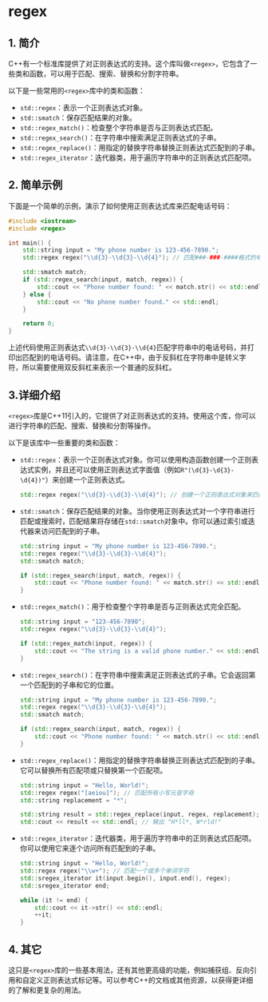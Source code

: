 # regex

## 1. 简介

​	C++有一个标准库提供了对正则表达式的支持。这个库叫做`<regex>`，它包含了一些类和函数，可以用于匹配、搜索、替换和分割字符串。

以下是一些常用的`<regex>`库中的类和函数：

- `std::regex`：表示一个正则表达式对象。
- `std::smatch`：保存匹配结果的对象。
- `std::regex_match()`：检查整个字符串是否与正则表达式匹配。
- `std::regex_search()`：在字符串中搜索满足正则表达式的子串。
- `std::regex_replace()`：用指定的替换字符串替换正则表达式匹配到的子串。
- `std::regex_iterator`：迭代器类，用于遍历字符串中的正则表达式匹配项。

## 2. 简单示例

下面是一个简单的示例，演示了如何使用正则表达式库来匹配电话号码：

```cpp
#include <iostream>
#include <regex>

int main() {
    std::string input = "My phone number is 123-456-7890.";
    std::regex regex("\\d{3}-\\d{3}-\\d{4}"); // 匹配###-###-####格式的电话号码

    std::smatch match;
    if (std::regex_search(input, match, regex)) {
        std::cout << "Phone number found: " << match.str() << std::endl;
    } else {
        std::cout << "No phone number found." << std::endl;
    }

    return 0;
}
```

​	上述代码使用正则表达式`\\d{3}-\\d{3}-\\d{4}`匹配字符串中的电话号码，并打印出匹配到的电话号码。请注意，在C++中，由于反斜杠在字符串中是转义字符，所以需要使用双反斜杠来表示一个普通的反斜杠。

## 3.详细介绍

`<regex>`库是C++11引入的，它提供了对正则表达式的支持。使用这个库，你可以进行字符串的匹配、搜索、替换和分割等操作。

以下是该库中一些重要的类和函数：

- `std::regex`：表示一个正则表达式对象。你可以使用构造函数创建一个正则表达式实例，并且还可以使用正则表达式字面值（例如`R"(\d{3}-\d{3}-\d{4})"`）来创建一个正则表达式。
  ```cpp
  std::regex regex("\\d{3}-\\d{3}-\\d{4}"); // 创建一个正则表达式对象来匹配###-###-####格式的电话号码
  ```

- `std::smatch`：保存匹配结果的对象。当你使用正则表达式对一个字符串进行匹配或搜索时，匹配结果将存储在`std::smatch`对象中。你可以通过索引或迭代器来访问匹配到的子串。
  ```cpp
  std::string input = "My phone number is 123-456-7890.";
  std::regex regex("\\d{3}-\\d{3}-\\d{4}");
  std::smatch match;
  
  if (std::regex_search(input, match, regex)) {
      std::cout << "Phone number found: " << match.str() << std::endl;
  }
  ```

- `std::regex_match()`：用于检查整个字符串是否与正则表达式完全匹配。
  ```cpp
  std::string input = "123-456-7890";
  std::regex regex("\\d{3}-\\d{3}-\\d{4}");
  
  if (std::regex_match(input, regex)) {
      std::cout << "The string is a valid phone number." << std::endl;
  }
  ```

- `std::regex_search()`：在字符串中搜索满足正则表达式的子串。它会返回第一个匹配到的子串和它的位置。
  ```cpp
  std::string input = "My phone number is 123-456-7890.";
  std::regex regex("\\d{3}-\\d{3}-\\d{4}");
  std::smatch match;
  
  if (std::regex_search(input, match, regex)) {
      std::cout << "Phone number found: " << match.str() << std::endl;
  }
  ```

- `std::regex_replace()`：用指定的替换字符串替换正则表达式匹配到的子串。它可以替换所有匹配项或只替换第一个匹配项。
  ```cpp
  std::string input = "Hello, World!";
  std::regex regex("[aeiou]"); // 匹配所有小写元音字母
  std::string replacement = "*";
  
  std::string result = std::regex_replace(input, regex, replacement);
  std::cout << result << std::endl; // 输出 "H*ll*, W*rld!"
  ```

- `std::regex_iterator`：迭代器类，用于遍历字符串中的正则表达式匹配项。你可以使用它来逐个访问所有匹配到的子串。
  ```cpp
  std::string input = "Hello, World!";
  std::regex regex("\\w+"); // 匹配一个或多个单词字符
  std::sregex_iterator it(input.begin(), input.end(), regex);
  std::sregex_iterator end;
  
  while (it != end) {
      std::cout << it->str() << std::endl;
      ++it;
  }
  ```

## 4. 其它

​	这只是`<regex>`库的一些基本用法，还有其他更高级的功能，例如捕获组、反向引用和自定义正则表达式标记等。可以参考C++的文档或其他资源，以获得更详细的了解和更复杂的用法。